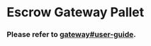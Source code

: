 # Escrow Gateway Pallet

### Please refer to [gateway#user-guide](https://github.com/t3rn/t3rn/tree/development/gateway#user-guide).
